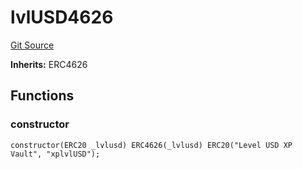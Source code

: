 # lvlUSD4626
[Git Source](https://github.com/Level-Money/contracts/blob/8e1575e7e26fdc58ac15be6578d36ba7aa02390c/src/v1/lvlUSD4626.sol)

**Inherits:**
ERC4626


## Functions
### constructor


```solidity
constructor(ERC20 _lvlusd) ERC4626(_lvlusd) ERC20("Level USD XP Vault", "xplvlUSD");
```

